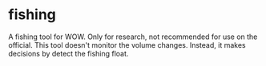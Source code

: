 # fishing
A fishing tool for WOW. Only for research, not recommended for use on the official. This tool doesn't monitor the volume changes. Instead, it makes decisions by detect the fishing float.
